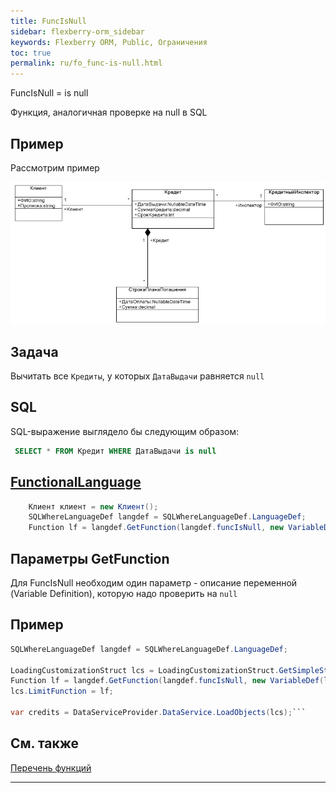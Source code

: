 ```yaml
---
title: FuncIsNull
sidebar: flexberry-orm_sidebar
keywords: Flexberry ORM, Public, Ограничения
toc: true
permalink: ru/fo_func-is-null.html
---
```


FuncIsNull = is null

Функция, аналогичная проверке на null в SQL

## Пример

Рассмотрим пример

![](/images/pages/products/flexberry-orm/func-e-q/FilterExDiagram.PNG)

## Задача

Вычитать все `Кредиты`, у которых `ДатаВыдачи` равняется `null`

## SQL

SQL-выражение выглядело бы следующим образом:

```sql
 SELECT * FROM Кредит WHERE ДатаВыдачи is null 
```

## [FunctionalLanguage](fo_function-list.html)

```csharp    
	Клиент клиент = new Клиент();
	SQLWhereLanguageDef langdef = SQLWhereLanguageDef.LanguageDef;
	Function lf = langdef.GetFunction(langdef.funcIsNull, new VariableDef(langdef.DateTimeType, "ДатаВыдачи"));
```

## Параметры GetFunction

Для FuncIsNull необходим один параметр - описание переменной (Variable Definition), которую надо проверить на `null`

## Пример

```csharp
SQLWhereLanguageDef langdef = SQLWhereLanguageDef.LanguageDef;

LoadingCustomizationStruct lcs = LoadingCustomizationStruct.GetSimpleStruct(typeof(Кредит), Кредит.Views.КредитE);	
Function lf = langdef.GetFunction(langdef.funcIsNull, new VariableDef(langdef.DateTimeType, "ДатаВыдачи"));
lcs.LimitFunction = lf;

var credits = DataServiceProvider.DataService.LoadObjects(lcs);```
```

## См. также
[Перечень функций](fo_function-list.html)

----